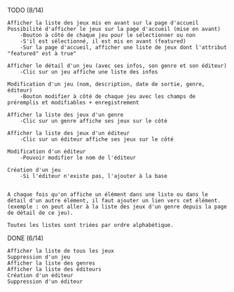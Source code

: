 TODO (8/14)

    Afficher la liste des jeux mis en avant sur la page d'accueil
    Possibilité d'afficher le jeux sur la page d'accueil (mise en avant)
        -Bouton à côté de chaque jeu pour le sélectionner ou non
        -S'il est sélectionné, il est mis en avant (featured)
        -Sur la page d'accueil, afficher une liste de jeux dont l'attribut "featured" est à true"

    Afficher le détail d'un jeu (avec ses infos, son genre et son éditeur)
        -Clic sur un jeu affiche une liste des infos

    Modification d'un jeu (nom, description, date de sortie, genre, éditeur)
        -Bouton modifier à côté de chaque jeu avec les champs de préremplis et modifiables + enregistrement

    Afficher la liste des jeux d'un genre
        -Clic sur un genre affiche ses jeux sur le côté

    Afficher la liste des jeux d'un éditeur
        -Clic sur un éditeur affiche ses jeux sur le côté
        
    Modification d'un éditeur
        -Pouvoir modifier le nom de l'éditeur

    Création d'un jeu
        -Si l'éditeur n'existe pas, l'ajouter à la base


    A chaque fois qu'on affiche un élément dans une liste ou dans le détail d'un autre élément, il faut ajouter un lien vers cet élément. (exemple : on peut aller à la liste des jeux d'un genre depuis la page de détail de ce jeu).

    Toutes les listes sont triées par ordre alphabétique.


DONE (6/14)

    Afficher la liste de tous les jeux
    Suppression d'un jeu
    Afficher la liste des genres
    Afficher la liste des éditeurs
    Création d'un éditeur
    Suppression d'un éditeur
